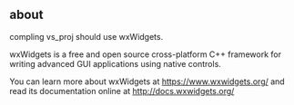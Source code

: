 about
-----
compling vs_proj should use wxWidgets.

wxWidgets is a free and open source cross-platform C++ framework
for writing advanced GUI applications using native controls.

You can learn more about wxWidgets at https://www.wxwidgets.org/
and read its documentation online at http://docs.wxwidgets.org/
